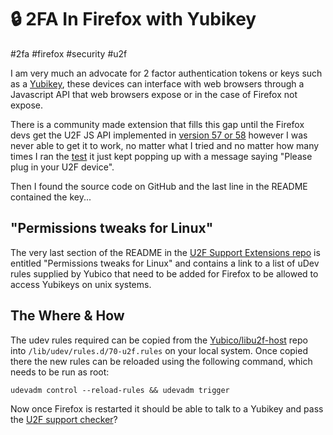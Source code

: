 # 🔒 2FA In Firefox with Yubikey

#2fa
#firefox
#security
#u2f


I am very much an advocate for 2 factor authentication tokens or keys such as a [Yubikey](https://www.yubico.com/),
these devices can interface with web browsers through a Javascript API that web browsers expose or in
the case of Firefox not expose.

There is a community made extension that fills this gap until the Firefox devs get the U2F JS API implemented in
[version 57 or 58](https://wiki.mozilla.org/Security/CryptoEngineering#Web_Authentication) however I
was never able to get it to work, no matter what I tried and no matter how many times I ran the [test](https://u2f.bin.coffee/)
it just kept popping up with a message saying "Please plug in your U2F device".

Then I found the source code on GitHub and the last line in the README contained the key...

## "Permissions tweaks for Linux"

The very last section of the README in the [U2F Support Extensions repo](https://github.com/prefiks/u2f4moz)
is entitled "Permissions tweaks for Linux" and contains a link to a list of uDev rules supplied by 
Yubico that need to be added for Firefox to be allowed to access Yubikeys on unix systems.

## The Where & How

The udev rules required can be copied from the [Yubico/libu2f-host](https://github.com/Yubico/libu2f-host/blob/master/70-u2f.rules)
repo into `/lib/udev/rules.d/70-u2f.rules` on your local system. Once copied there the new rules can be
reloaded using the following command, which needs to be run as root:

```
udevadm control --reload-rules && udevadm trigger
```

Now once Firefox is restarted it should be able to talk to a Yubikey and pass the [U2F support checker](https://u2f.bin.coffee/)?
